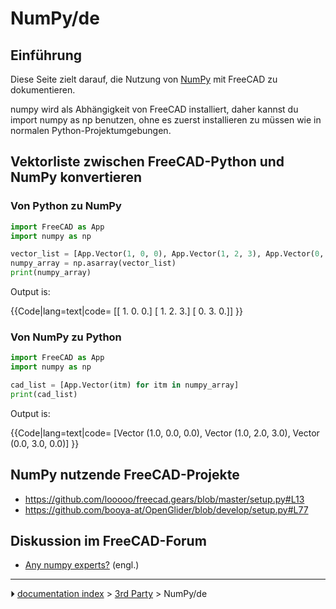 # NumPy/de
## Einführung

Diese Seite zielt darauf, die Nutzung von [NumPy](https://numpy.org/) mit FreeCAD zu dokumentieren.

numpy wird als Abhängigkeit von FreeCAD installiert, daher kannst du import numpy as np benutzen, ohne es zuerst installieren zu müssen wie in normalen Python-Projektumgebungen.



## Vektorliste zwischen FreeCAD-Python und NumPy konvertieren 



### Von Python zu NumPy 


```python
import FreeCAD as App
import numpy as np

vector_list = [App.Vector(1, 0, 0), App.Vector(1, 2, 3), App.Vector(0, 3, 0)]
numpy_array = np.asarray(vector_list)
print(numpy_array)
```

Output is:


{{Code|lang=text|code=
[[ 1.  0.  0.]
 [ 1.  2.  3.]
 [ 0.  3.  0.]]
}}



### Von NumPy zu Python 


```python
import FreeCAD as App
import numpy as np

cad_list = [App.Vector(itm) for itm in numpy_array]
print(cad_list)
```

Output is:


{{Code|lang=text|code=
[Vector (1.0, 0.0, 0.0), Vector (1.0, 2.0, 3.0), Vector (0.0, 3.0, 0.0)]
}}



## NumPy nutzende FreeCAD-Projekte 

-   <https://github.com/looooo/freecad.gears/blob/master/setup.py#L13>
-   <https://github.com/booya-at/OpenGlider/blob/develop/setup.py#L77>



## Diskussion im FreeCAD-Forum 

-   [Any numpy experts?](https://forum.freecadweb.org/viewtopic.php?f=22&t=47529) (engl.)



---
⏵ [documentation index](../README.md) > [3rd Party](Category_3rd%20Party.md) > NumPy/de
